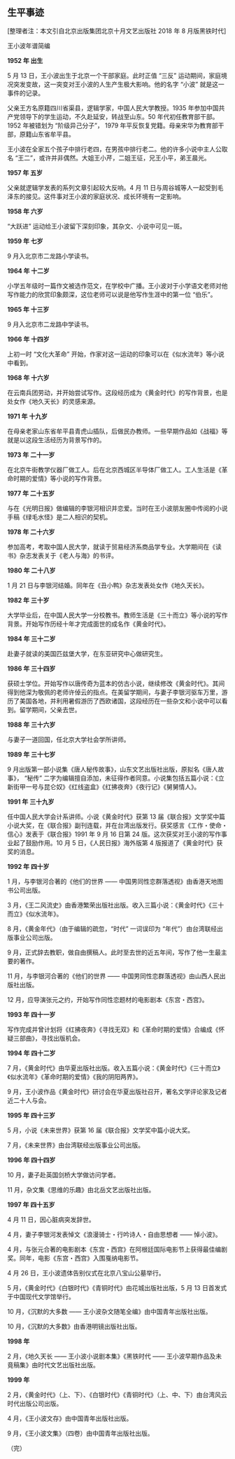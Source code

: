 ## 生平事迹

[整理者注：本文引自北京出版集团北京十月文艺出版社 2018 年 8 月版黑铁时代]

王小波年谱简编

**1952 年 出生**

5 月 13 日，王小波出生于北京一个干部家庭。此时正值 “三反” 运动期间，家庭境况突发变故，这一突变对王小波的人生产生极大影响。他的名字 “小波” 就是这一事件的记录。

父亲王方名原籍四川省渠县，逻辑学家，中国人民大学教授。1935 年参加中国共产党领导下的学生运动，不久赴延安，转战至山东。50 年代初任教育部干部。1952 年被错划为 “阶级异己分子”， 1979 年平反恢复党籍。母亲宋华为教育部干部，原籍山东省牟平县。

王小波在全家五个孩子中排行老四，在男孩中排行老二。他的许多小说中主人公取名 “王二”，或许并非偶然。大姐王小芹，二姐王征，兄王小平，弟王晨光。

**1957 年 五岁**

父亲就逻辑学发表的系列文章引起较大反响。4 月 11 日与周谷城等人一起受到毛泽东的接见。这件事对王小波的家庭状况、成长环境有一定影响。

**1958 年 六岁**

“大跃进” 运动给王小波留下深刻印象，其杂文、小说中可见一斑。

**1959 年 七岁**

9 月入北京市二龙路小学读书。

**1964 年 十二岁**

小学五年级时一篇作文被选作范文，在学校中广播。王小波对于小学语文老师对他写作能力的欣赏印象颇深，这位老师可以说是他写作生涯中的第一位 “伯乐”。

**1965 年 十三岁**

9 月入北京市二龙路中学读书。

**1966 年 十四岁**

上初一时 “文化大革命” 开始，作家对这一运动的印象可以在《似水流年》等小说中看到。

**1968 年 十六岁**

在云南兵团劳动，并开始尝试写作。这段经历成为《黄金时代》的写作背景，也是处女作《地久天长》的灵感来源。

**1971 年 十九岁**

在母亲老家山东省牟平县青虎山插队，后做民办教师。一些早期作品如《战福》等就是以这段生活经历为背景写作的。

**1973 年 二十一岁**

在北京牛街教学仪器厂做工人。后在北京西城区半导体厂做工人。工人生活是《革命时期的爱情》等小说的写作背景。

**1977 年 二十五岁**

与在《光明日报》做编辑的李银河相识并恋爱。当时在王小波朋友圈中传阅的小说手稿《绿毛水怪》是二人相识的契机。

**1978 年 二十六岁**

参加高考，考取中国人民大学，就读于贸易经济系商品学专业。大学期间在《读书》杂志发表关于《老人与海》的书评。

**1980 年 二十八岁**

1 月 21 日与李银河结婚。同年在《丑小鸭》杂志发表处女作《地久天长》。

**1982 年 三十岁**

大学毕业后，在中国人民大学一分校教书。教师生活是《三十而立》等小说的写作背景。开始写作历经十年才完成面世的成名作《黄金时代》。

**1984 年 三十二岁**

赴妻子就读的美国匹兹堡大学，在东亚研究中心做研究生。

**1986 年 三十四岁**

获硕士学位。开始写作以唐传奇为蓝本的仿古小说，继续修改《黄金时代》。其间得到他深为敬佩的老师许倬云的指点。在美留学期间，与妻子李银河驱车万里，游历了美国各地，并利用暑假游历了西欧诸国，这段经历在一些杂文和小说中可以看到。留学期间，父亲去世。

**1988 年 三十六岁**

与妻子一道回国，任北京大学社会学所讲师。

**1989 年 三十七岁**

9 月出版第一部小说集《唐人秘传故事》，山东文艺出版社出版，原拟名《唐人故事》， “秘传” 二字为编辑擅自添加，未征得作者同意。小说集包括五篇小说：《立新街甲一号与昆仑奴》《红线盗盒》《红拂夜奔》《夜行记》《舅舅情人》。

**1991 年 三十九岁**

任中国人民大学会计系讲师。小说《黄金时代》获第 13 届《联合报》文学奖中篇小说大奖，在《联合报》副刊连载，并在台湾出版发行。获奖感言《工作・使命・信心》发表于《联合报》1991 年 9 月 16 日第 24 版。这次获奖对王小波的写作事业起了鼓励作用。10 月 5 日，《人民日报》海外版第 4 版报道了《黄金时代》获奖的消息。

**1992 年 四十岁**

1 月，与李银河合著的《他们的世界 —— 中国男同性恋群落透视》由香港天地图书公司出版。

3 月，《王二风流史》由香港繁荣出版社出版。收入三篇小说：《黄金时代》《三十而立》《似水流年》。

8 月，《黄金年代》（由于编辑的疏忽，“时代” 一词误印为 “年代”）由台湾联经出版事业公司出版。

9 月，正式辞去教职，做自由撰稿人。此时至去世的近五年间，写作了他一生最主要的著作。

11 月，与李银河合著的《他们的世界 —— 中国男同性恋群落透视》由山西人民出版社出版。

12 月，应导演张元之约，开始写作同性恋题材的电影剧本《东宫・西宫》。

**1993 年 四十一岁**

写作完成并曾计划将《红拂夜奔》《寻找无双》和《革命时期的爱情》合编成《怀疑三部曲》，寻找出版机会。

**1994 年 四十二岁**

7 月，《黄金时代》由华夏出版社出版。收入五篇小说：《黄金时代》《三十而立》《似水流年》《革命时期的爱情》《我的阴阳两界》。

9 月，王小波作品《黄金时代》研讨会在华夏出版社召开，著名文学评论家及记者近二十人与会。

**1995 年 四十三岁**

5 月，小说《未来世界》获第 16 届《联合报》文学奖中篇小说大奖。

7 月，《未来世界》由台湾联经出版事业公司出版。

**1996 年 四十四岁**

10 月，妻子赴英国剑桥大学做访问学者。

11 月，杂文集《思维的乐趣》由北岳文艺出版社出版。

**1997 年 四十五岁**

4 月 11 日，因心脏病突发辞世。

4 月，妻子李银河发表悼文《浪漫骑士・行吟诗人・自由思想者 —— 悼小波》。

4 月，与张元合著的电影剧本《东宫・西宫》在阿根廷国际电影节上获得最佳编剧奖。同年，电影《东宫・西宫》入围戛纳电影节。

4 月 26 日，王小波遗体告别仪式在北京八宝山公墓举行。

5 月，《黄金时代》《白银时代》《青铜时代》由花城出版社出版，5 月 13 日首发式于中国现代文学馆举行。

10 月，《沉默的大多数 —— 王小波杂文随笔全编》由中国青年出版社出版。

10 月，《沉默的大多数》由香港明镜出版社出版。

**1998 年**

2 月，《地久天长 —— 王小波小说剧本集》《黑铁时代 —— 王小波早期作品及未竟稿集》由时代文艺出版社出版。

**1999 年**

2 月，《黄金时代》（上、下）、《白银时代》《青铜时代》（上、中、下）由台湾风云时代出版公司出版。

4 月，《王小波文存》由中国青年出版社出版。

9 月，《王小波文集》（四卷）由中国青年出版社出版。

（完）
